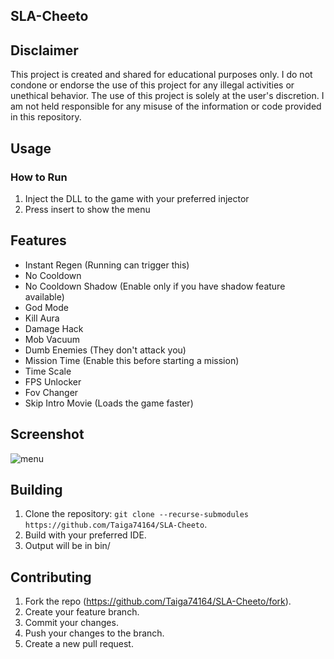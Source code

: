 ## SLA-Cheeto

## Disclaimer
This project is created and shared for educational purposes only. I do not condone or endorse the use of this project for any illegal activities or unethical behavior. The use of this project is solely at the user's discretion. I am not held responsible for any misuse of the information or code provided in this repository.

## Usage

### How to Run
1. Inject the DLL to the game with your preferred injector
2. Press insert to show the menu

## Features
- Instant Regen (Running can trigger this)
- No Cooldown
- No Cooldown Shadow (Enable only if you have shadow feature available)
- God Mode
- Kill Aura
- Damage Hack
- Mob Vacuum
- Dumb Enemies (They don't attack you)
- Mission Time (Enable this before starting a mission)
- Time Scale
- FPS Unlocker
- Fov Changer
- Skip Intro Movie (Loads the game faster)
## Screenshot
![menu](cheat/res/Solo_Leveling_ARISE_4BRSUmbeJd.png)

## Building
1. Clone the repository: `git clone --recurse-submodules https://github.com/Taiga74164/SLA-Cheeto`.
2. Build with your preferred IDE.
3. Output will be in bin/

## Contributing
1. Fork the repo (<https://github.com/Taiga74164/SLA-Cheeto/fork>).
2. Create your feature branch.
3. Commit your changes.
4. Push your changes to the branch.
5. Create a new pull request.
